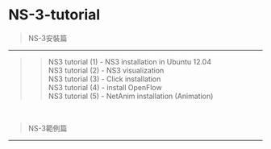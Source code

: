 NS-3-tutorial
=============

> NS-3安裝篇
----------
> > NS3 tutorial (1) - NS3 installation in Ubuntu 12.04 <br />
> > NS3 tutorial (2) - NS3 visualization <br />
> > NS3 tutorial (3) - Click installation <br />
> > NS3 tutorial (4) - install OpenFlow <br />
> > NS3 tutorial (5) - NetAnim installation (Animation) <br />

<br />

> NS-3範例篇
-------------
> > 
> > 
> > 
